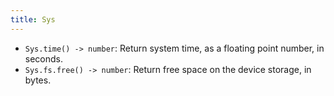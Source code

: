 ```yaml
---
title: Sys
---
```


- `Sys.time() -> number`: Return system time, as a floating point number, in
  seconds.
- `Sys.fs.free() -> number`:  Return free space on the device storage, in bytes.
